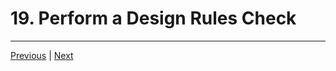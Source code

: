 # 19. Perform a Design Rules Check

---

[Previous](./18_Create-and-Place_IO-Ports.md) | [Next](./20_Report-Simultaneous-Switching-Noise-SSN.md)